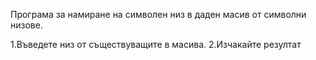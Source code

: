 Програма за намиране на символен низ в даден масив от символни низове.


1.Въведете низ от съществуващите в масива.
2.Изчакайте резултат
